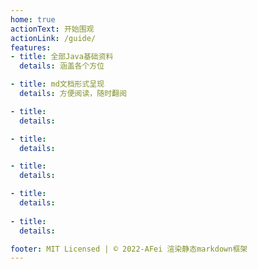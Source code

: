 ```yaml
---
home: true
actionText: 开始围观
actionLink: /guide/
features:
- title: 全部Java基础资料
  details: 涵盖各个方位

- title: md文档形式呈现
  details: 方便阅读，随时翻阅

- title: 
  details: 

- title: 
  details: 

- title: 
  details: 

- title: 
  details: 
  
- title: 
  details: 

footer: MIT Licensed | © 2022-AFei 渲染静态markdown框架
---
```


